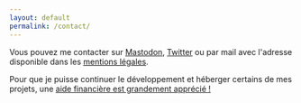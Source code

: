 ```yaml
---
layout: default
permalink: /contact/
---
```


Vous pouvez me contacter sur [Mastodon][Mastodon], [Twitter][Twitter] ou par mail avec l'adresse disponible dans les [mentions légales][Mentions légales].

Pour que je puisse continuer le développement et héberger certains de mes projets, une [aide financière est grandement apprécié !][Aide financière]

[Twitter]: https://twitter.com/LucasCtrlAlt
[Mastodon]: https://mstdn.io/@LucasAlt
[Mentions légales]: /mentions-legales/
[Aide financière]: /me-soutenir/